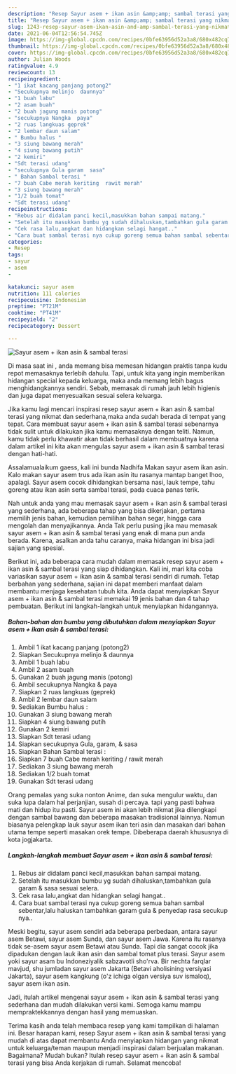 ```yaml
---
description: "Resep Sayur asem + ikan asin &amp;amp; sambal terasi yang nikmat dan Mudah Dibuat"
title: "Resep Sayur asem + ikan asin &amp;amp; sambal terasi yang nikmat dan Mudah Dibuat"
slug: 1243-resep-sayur-asem-ikan-asin-and-amp-sambal-terasi-yang-nikmat-dan-mudah-dibuat
date: 2021-06-04T12:56:54.745Z
image: https://img-global.cpcdn.com/recipes/0bfe63956d52a3a8/680x482cq70/sayur-asem-ikan-asin-sambal-terasi-foto-resep-utama.jpg
thumbnail: https://img-global.cpcdn.com/recipes/0bfe63956d52a3a8/680x482cq70/sayur-asem-ikan-asin-sambal-terasi-foto-resep-utama.jpg
cover: https://img-global.cpcdn.com/recipes/0bfe63956d52a3a8/680x482cq70/sayur-asem-ikan-asin-sambal-terasi-foto-resep-utama.jpg
author: Julian Woods
ratingvalue: 4.9
reviewcount: 13
recipeingredient:
- "1 ikat kacang panjang potong2"
- "Secukupnya melinjo  daunnya"
- "1 buah labu"
- "2 asam buah"
- "2 buah jagung manis potong"
- "secukupnya Nangka  paya"
- "2 ruas langkuas geprek"
- "2 lembar daun salam"
- " Bumbu halus "
- "3 siung bawang merah"
- "4 siung bawang putih"
- "2 kemiri"
- "Sdt terasi udang"
- "secukupnya Gula garam  sasa"
- " Bahan Sambal terasi "
- "7 buah Cabe merah keriting  rawit merah"
- "3 siung bawang merah"
- "1/2 buah tomat"
- "Sdt terasi udang"
recipeinstructions:
- "Rebus air didalam panci kecil,masukkan bahan sampai matang."
- "Setelah itu masukkan bumbu yg sudah dihaluskan,tambahkan gula garam &amp; sasa sesuai selera."
- "Cek rasa lalu,angkat dan hidangkan selagi hangat.."
- "Cara buat sambal terasi nya cukup goreng semua bahan sambal sebentar,lalu haluskan tambahkan garam gula &amp; penyedap rasa secukup nya.."
categories:
- Resep
tags:
- sayur
- asem
- 

katakunci: sayur asem  
nutrition: 111 calories
recipecuisine: Indonesian
preptime: "PT21M"
cooktime: "PT41M"
recipeyield: "2"
recipecategory: Dessert

---
```



![Sayur asem + ikan asin &amp; sambal terasi](https://img-global.cpcdn.com/recipes/0bfe63956d52a3a8/680x482cq70/sayur-asem-ikan-asin-sambal-terasi-foto-resep-utama.jpg)

Di masa  saat ini , anda memang bisa memesan hidangan praktis tanpa kudu repot memasaknya terlebih dahulu. Tapi, untuk kita yang ingin memberikan hidangan special kepada keluarga, maka anda memang lebih bagus menghidangkannya sendiri. Sebab, memasak di rumah jauh lebih higienis dan juga dapat menyesuaikan sesuai selera keluarga.

Jika kamu lagi mencari inspirasi resep sayur asem + ikan asin &amp; sambal terasi yang nikmat dan sederhana,maka anda sudah berada di tempat yang tepat. Cara membuat sayur asem + ikan asin &amp; sambal terasi  sebenarnya tidak sulit untuk dilakukan jika kamu memasaknya dengan teliti. Namun, kamu tidak perlu khawatir akan tidak berhasil dalam membuatnya 
karena dalam artikel ini kita akan mengulas sayur asem + ikan asin &amp; sambal terasi dengan hati-hati.  

Assalamualaikum gaess, kali ini bunda Nadhifa Makan sayur asem ikan asin. Kalo makan sayur asem trus ada ikan asin itu rasanya mantap banget lhoo, apalagi. Sayur asem cocok dihidangkan bersama nasi, lauk tempe, tahu goreng atau ikan asin serta sambal terasi, pada cuaca panas terik.

Nah untuk anda yang mau memasak sayur asem + ikan asin &amp; sambal terasi yang sederhana, ada beberapa tahap yang bisa dikerjakan, pertama memilih jenis bahan, kemudian pemilihan bahan segar, hingga cara mengolah dan menyajikannya. Anda Tak perlu pusing jika mau memasak sayur asem + ikan asin &amp; sambal terasi yang enak di mana pun anda berada. Karena, asalkan anda  tahu caranya, maka hidangan ini bisa jadi sajian yang spesial.

Berikut ini, ada beberapa cara mudah dalam memasak resep sayur asem + ikan asin &amp; sambal terasi yang siap dihidangkan. Kali ini, mari kita coba variasikan sayur asem + ikan asin &amp; sambal terasi sendiri di rumah. Tetap berbahan yang sederhana, sajian ini dapat memberi manfaat dalam membantu menjaga kesehatan tubuh kita. Anda dapat menyiapkan Sayur asem + ikan asin &amp; sambal terasi memakai 19 jenis bahan dan 4 tahap pembuatan. Berikut ini langkah-langkah untuk menyiapkan hidangannya.

<!--inarticleads1-->

##### Bahan-bahan dan bumbu yang dibutuhkan dalam menyiapkan Sayur asem + ikan asin &amp; sambal terasi:

1. Ambil 1 ikat kacang panjang (potong2)
1. Siapkan Secukupnya melinjo &amp; daunnya
1. Ambil 1 buah labu
1. Ambil 2 asam buah
1. Gunakan 2 buah jagung manis (potong)
1. Ambil secukupnya Nangka &amp; paya
1. Siapkan 2 ruas langkuas (geprek)
1. Ambil 2 lembar daun salam
1. Sediakan  Bumbu halus :
1. Gunakan 3 siung bawang merah
1. Siapkan 4 siung bawang putih
1. Gunakan 2 kemiri
1. Siapkan Sdt terasi udang
1. Siapkan secukupnya Gula, garam, &amp; sasa
1. Siapkan  Bahan Sambal terasi :
1. Siapkan 7 buah Cabe merah keriting / rawit merah
1. Sediakan 3 siung bawang merah
1. Sediakan 1/2 buah tomat
1. Gunakan Sdt terasi udang


Orang pemalas yang suka nonton Anime, dan suka mengulur waktu, dan suka lupa dalam hal perjanjian, susah di percaya. tapi yang pasti bahwa mati dan hidup itu pasti. Sayur asem ini akan lebih nikmat jika dilengkapi dengan sambal bawang dan beberapa masakan tradisional lainnya. Namun biasanya pelengkap lauk sayur asem ikan teri asin dan masakan dari bahan utama tempe seperti masakan orek tempe. Dibeberapa daerah khususnya di kota jogjakarta. 

<!--inarticleads2-->

##### Langkah-langkah membuat Sayur asem + ikan asin &amp; sambal terasi:

1. Rebus air didalam panci kecil,masukkan bahan sampai matang.
1. Setelah itu masukkan bumbu yg sudah dihaluskan,tambahkan gula garam &amp; sasa sesuai selera.
1. Cek rasa lalu,angkat dan hidangkan selagi hangat..
1. Cara buat sambal terasi nya cukup goreng semua bahan sambal sebentar,lalu haluskan tambahkan garam gula &amp; penyedap rasa secukup nya..


Meski begitu, sayur asem sendiri ada beberapa perbedaan, antara sayur asem Betawi, sayur asem Sunda, dan sayur asem Jawa. Karena itu rasanya tidak se-asem sayur asem Betawi atau Sunda. Tapi dia sangat cocok jika dipadukan dengan lauk ikan asin dan sambal tomat plus terasi. Sayur asem yoki sayur asam bu Indoneziyalik sabzavotli sho&#39;rva. Bir nechta farqlar mavjud, shu jumladan sayur asem Jakarta (Betavi aholisining versiyasi Jakarta), sayur asem kangkung (o&#39;z ichiga olgan versiya suv ismaloq), sayur asem ikan asin. 

Jadi, itulah artikel mengenai  sayur asem + ikan asin &amp; sambal terasi  yang sederhana dan mudah dilakukan versi kami. Semoga kamu mampu mempraktekkannya dengan hasil yang memuaskan. 

Terima kasih anda telah membaca resep yang kami tampilkan di halaman ini. Besar harapan kami, resep  Sayur asem + ikan asin &amp; sambal terasi yang mudah di atas dapat membantu Anda menyiapkan hidangan yang nikmat untuk keluarga/teman maupun menjadi inspirasi dalam berjualan makanan. Bagaimana? Mudah bukan? Itulah resep sayur asem + ikan asin &amp; sambal terasi yang bisa Anda kerjakan di rumah. Selamat mencoba!

